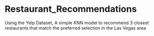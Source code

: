 # Restaurant_Recommendations
Using the Yelp Dataset, A simple KNN model to recommend 3 closest restaurants that match the preferred selection in the Las Vegas area
